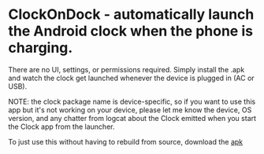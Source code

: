 ClockOnDock - automatically launch the Android clock when the phone is charging.
===========

There are no UI, settings, or permissions required.
Simply install the .apk and watch the clock get launched whenever the device is plugged in (AC or USB).

NOTE: the clock package name is device-specific, so if you want to use this app but it's not working on your device, please let me know the device, OS version, and any chatter from logcat about the Clock emitted when you start the Clock app from the launcher.

To just use this without having to rebuild from source, download the [apk](https://github.com/fischman/ClockOnDock/blob/master/bin/ClockOnDock.apk?raw=true)